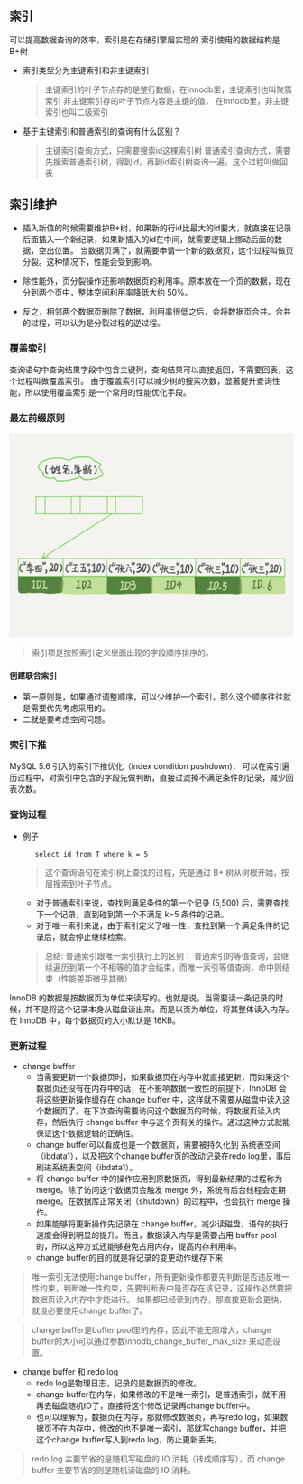 ## 索引

可以提高数据查询的效率，索引是在存储引擎层实现的 索引使用的数据结构是B+树

- 索引类型分为主键索引和非主键索引
  > 主键索引的叶子节点存的是整行数据，在Innodb里，主键索引也叫聚簇索引
  > 非主键索引存的叶子节点内容是主键的值， 在Innodb里，非主键索引也叫二级索引

- 基于主键索引和普通索引的查询有什么区别？
  > 主键索引查询方式，只需要搜索id这棵索引树
  > 普通索引查询方式，需要先搜索普通索引树，得到id，再到id索引树查询一遍。这个过程叫做回表

## 索引维护

- 插入新值的时候需要维护B+树，如果新的行id比最大的id要大，就直接在记录后面插入一个新纪录，如果新插入的id在中间，就需要逻辑上挪动后面的数据，空出位置。
  当数据页满了，就需要申请一个新的数据页，这个过程叫做页分裂。这种情况下，性能会受到影响。


- 除性能外，页分裂操作还影响数据页的利用率。原本放在一个页的数据，现在分到两个页中，整体空间利用率降低大约 50%。


- 反之，相邻两个数据页删除了数据，利用率很低之后，会将数据页合并。合并的过程，可以认为是分裂过程的逆过程。

### 覆盖索引

查询语句中查询结果字段中包含主键列，查询结果可以直接返回，不需要回表，这个过程叫做覆盖索引。 由于覆盖索引可以减少树的搜索次数，显著提升查询性能，所以使用覆盖索引是一个常用的性能优化手段。

### 最左前缀原则

![avatar](../pics/89f74c631110cfbc83298ef27dcd6370.webp)
> 索引项是按照索引定义里面出现的字段顺序排序的。

#### 创建联合索引

- 第一原则是，如果通过调整顺序，可以少维护一个索引，那么这个顺序往往就是需要优先考虑采用的。
- 二就是要考虑空间问题。

### 索引下推

MySQL 5.6 引入的索引下推优化（index condition pushdown)， 可以在索引遍历过程中，对索引中包含的字段先做判断，直接过滤掉不满足条件的记录，减少回表次数。

### 查询过程

- 例子
  ```mysql
     select id from T where k = 5
  ```

  > 这个查询语句在索引树上查找的过程，先是通过 B+ 树从树根开始，按层搜索到叶子节点。
  - 对于普通索引来说，查找到满足条件的第一个记录 (5,500) 后，需要查找下一个记录，直到碰到第一个不满足 k=5 条件的记录。
  - 对于唯一索引来说，由于索引定义了唯一性，查找到第一个满足条件的记录后，就会停止继续检索。
  > 总结:
  > 普通索引跟唯一索引执行上的区别： 普通索引的等值查询，会继续遍历到第一个不相等的值才会结束，而唯一索引等值查询，命中则结束（性能差距微乎其微）

InnoDB 的数据是按数据页为单位来读写的。也就是说，当需要读一条记录的时候，并不是将这个记录本身从磁盘读出来，而是以页为单位，将其整体读入内存。在 InnoDB 中，每个数据页的大小默认是 16KB。

### 更新过程

- change buffer
  - 当需要更新一个数据页时，如果数据页在内存中就直接更新，而如果这个数据页还没有在内存中的话，在不影响数据一致性的前提下，InnoDB 会将这些更新操作缓存在 change buffer
    中，这样就不需要从磁盘中读入这个数据页了。在下次查询需要访问这个数据页的时候，将数据页读入内存，然后执行 change buffer 中与这个页有关的操作。通过这种方式就能保证这个数据逻辑的正确性。
  - change buffer可以看成也是一个数据页，需要被持久化到 系统表空间（ibdata1），以及把这个change buffer页的改动记录在redo log里，事后刷进系统表空间（ibdata1）。
  - 将 change buffer 中的操作应用到原数据页，得到最新结果的过程称为 merge。除了访问这个数据页会触发 merge 外，系统有后台线程会定期 merge。在数据库正常关闭（shutdown）的过程中，也会执行
    merge 操作。
  - 如果能够将更新操作先记录在 change buffer，减少读磁盘，语句的执行速度会得到明显的提升。而且，数据读入内存是需要占用 buffer pool 的，所以这种方式还能够避免占用内存，提高内存利用率。
  - change buffer的目的就是将记录的变更动作缓存下来

> 唯一索引无法使用change buffer，所有更新操作都要先判断是否违反唯一性约束，判断唯一性约束，先要判断表中是否存在该记录，这操作必然要把数据页读入内存中才能进行。
> 如果都已经读到内存，那直接更新会更快，就没必要使用change buffer了。

> change buffer是buffer pool里的内存，因此不能无限增大，change buffer的大小可以通过参数innodb_change_buffer_max_size 来动态设置。

- change buffer 和 redo log
  - redo log是物理日志，记录的是数据页的修改。
  - change buffer在内存，如果修改的不是唯一索引，是普通索引，就不用再去磁盘随机IO了，直接将这个修改记录再change buffer中。
  - 也可以理解为，数据页在内存，那就修改数据页，再写redo log，如果数据页不在内存中，修改的也不是唯一索引，那就写change buffer，并把这个change buffer写入到redo log，防止更新丢失。

> redo log 主要节省的是随机写磁盘的 IO 消耗（转成顺序写），而 change buffer 主要节省的则是随机读磁盘的 IO 消耗。
